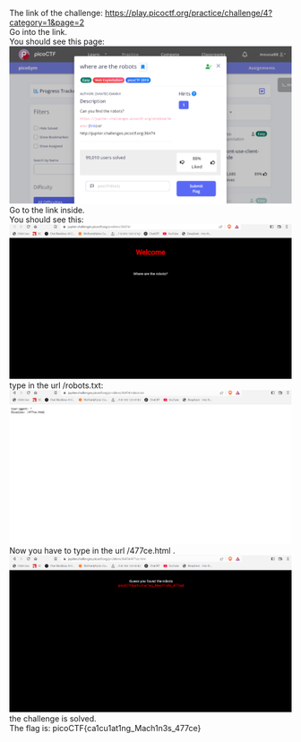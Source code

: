 The link of the challenge: https://play.picoctf.org/practice/challenge/4?category=1&page=2  
Go into the link.  
You should see this page:  
![challenge](./img/game.png)  
Go to the link inside.  
You should see this:  
![enter_url](./img/main.png)  
type in the url /robots.txt:  
![inspect_url](./img/url.png)  
Now you have to type in the url /477ce.html .  
![solved](./img/url2.png)
the challenge is solved.  
The flag is: picoCTF{ca1cu1at1ng_Mach1n3s_477ce}

